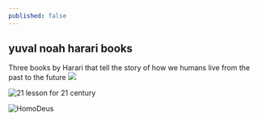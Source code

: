 ```yaml
---
published: false
---
```

## yuval noah harari books


Three books by Harari that tell the story of how we humans live from the past to the future
![]({{site.baseurl}}/https://images-na.ssl-images-amazon.com/images/I/717i92qQLWL.jpg)

![21 lesson for 21 century]({{site.baseurl}}/https://www.rastinmehr.com/wp-content/uploads/2019/03/IMG_8975-e1552860793201-768x1024.jpg)

![HomoDeus]({{site.baseurl}}/https://static01.nyt.com/images/2017/02/16/arts/16BOOKHARARI/16BOOKHARARI-articleLarge-v2.jpg?quality=75&auto=webp&disable=upscale)